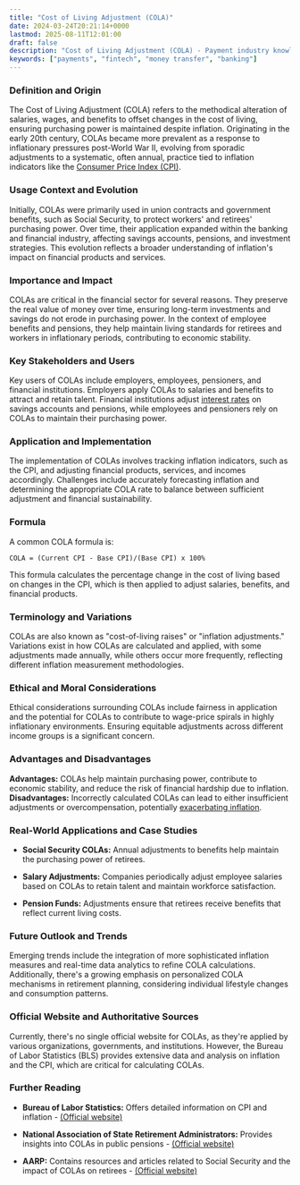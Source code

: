 ```yaml
---
title: "Cost of Living Adjustment (COLA)"
date: 2024-03-24T20:21:14+0000
lastmod: 2025-08-11T12:01:00
draft: false
description: "Cost of Living Adjustment (COLA) - Payment industry knowledge and insights"
keywords: ["payments", "fintech", "money transfer", "banking"]
---
```


### Definition and Origin

The Cost of Living Adjustment (COLA) refers to the methodical alteration of salaries, wages, and benefits to offset changes in the cost of living, ensuring purchasing power is maintained despite inflation. Originating in the early 20th century, COLAs became more prevalent as a response to inflationary pressures post-World War II, evolving from sporadic adjustments to a systematic, often annual, practice tied to inflation indicators like the [Consumer Price Index (CPI)](https://faisalkhan.com/learn/payments-wiki/consumer-price-index-cpi/).

### Usage Context and Evolution

Initially, COLAs were primarily used in union contracts and government benefits, such as Social Security, to protect workers' and retirees' purchasing power. Over time, their application expanded within the banking and financial industry, affecting savings accounts, pensions, and investment strategies. This evolution reflects a broader understanding of inflation's impact on financial products and services.

### Importance and Impact

COLAs are critical in the financial sector for several reasons. They preserve the real value of money over time, ensuring long-term investments and savings do not erode in purchasing power. In the context of employee benefits and pensions, they help maintain living standards for retirees and workers in inflationary periods, contributing to economic stability.

### Key Stakeholders and Users

Key users of COLAs include employers, employees, pensioners, and financial institutions. Employers apply COLAs to salaries and benefits to attract and retain talent. Financial institutions adjust [interest rates](https://faisalkhanllc.xyz/resources/payments-wiki/i/interest/interest-rates/) on savings accounts and pensions, while employees and pensioners rely on COLAs to maintain their purchasing power.

### Application and Implementation

The implementation of COLAs involves tracking inflation indicators, such as the CPI, and adjusting financial products, services, and incomes accordingly. Challenges include accurately forecasting inflation and determining the appropriate COLA rate to balance between sufficient adjustment and financial sustainability.

### Formula

A common COLA formula is:

`COLA = (Current CPI - Base CPI)/(Base CPI) x 100%`

This formula calculates the percentage change in the cost of living based on changes in the CPI, which is then applied to adjust salaries, benefits, and financial products.

### Terminology and Variations

COLAs are also known as "cost-of-living raises" or "inflation adjustments." Variations exist in how COLAs are calculated and applied, with some adjustments made annually, while others occur more frequently, reflecting different inflation measurement methodologies.

### Ethical and Moral Considerations

Ethical considerations surrounding COLAs include fairness in application and the potential for COLAs to contribute to wage-price spirals in highly inflationary environments. Ensuring equitable adjustments across different income groups is a significant concern.

### Advantages and Disadvantages

**Advantages:** COLAs help maintain purchasing power, contribute to economic stability, and reduce the risk of financial hardship due to inflation.
**Disadvantages:** Incorrectly calculated COLAs can lead to either insufficient adjustments or overcompensation, potentially [exacerbating inflation](https://faisalkhanllc.xyz/resources/payments-wiki/h/hyper-inflation/).

### Real-World Applications and Case Studies

- **Social Security COLAs:** Annual adjustments to benefits help maintain the purchasing power of retirees.

- **Salary Adjustments:** Companies periodically adjust employee salaries based on COLAs to retain talent and maintain workforce satisfaction.

- **Pension Funds:** Adjustments ensure that retirees receive benefits that reflect current living costs.

### Future Outlook and Trends

Emerging trends include the integration of more sophisticated inflation measures and real-time data analytics to refine COLA calculations. Additionally, there's a growing emphasis on personalized COLA mechanisms in retirement planning, considering individual lifestyle changes and consumption patterns.

### Official Website and Authoritative Sources

Currently, there's no single official website for COLAs, as they're applied by various organizations, governments, and institutions. However, the Bureau of Labor Statistics (BLS) provides extensive data and analysis on inflation and the CPI, which are critical for calculating COLAs.

### Further Reading

- **Bureau of Labor Statistics:** Offers detailed information on CPI and inflation - [(Official website)](https://www.bls.gov/cpi/)

- **National Association of State Retirement Administrators:** Provides insights into COLAs in public pensions - [(Official website)](https://www.nasra.org/)

- **AARP:** Contains resources and articles related to Social Security and the impact of COLAs on retirees - [(Official website)](https://www.aarp.org/retirement/social-security/)